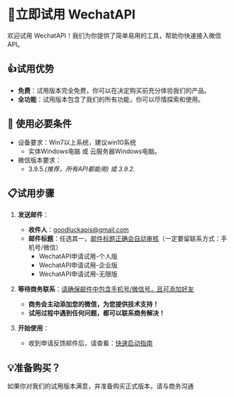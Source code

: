 # 🚀立即试用 WechatAPI

欢迎试用 WechatAPI！我们为你提供了简单易用的工具，帮助你快速接入微信 API。

## 👍试用优势

- **免费**：试用版本完全免费，你可以在决定购买前充分体验我们的产品。
- **全功能**：试用版本包含了我们的所有功能，你可以尽情探索和使用。


##  🔧 使用必要条件
   - 设备要求：Win7以上系统，建议win10系统
      - 实体Windows电脑 或 云服务器Windows电脑。
   - 微信版本要求：
      - 3.9.5.*(推荐，所有API都能用) 或 3.9.2.*

## 📋试用步骤

1. **发送邮件**：
   - **收件人**：[goodluckapis@gmail.com](mailto:goodluckapis@gmail.com)
   - **邮件标题**：任选其一，[邮件标题正确会自动审核]()（一定要留联系方式：手机号/微信）
      - WechatAPI申请试用-个人版
      - WechatAPI申请试用-企业版
      - WechatAPI申请试用-无限版

2. **等待商务联系**：[请确保邮件中包含手机号/微信号，且可添加好友]()
   - **商务会主动添加您的微信，为您提供技术支持！**
   - **试用过程中遇到任何问题，都可以联系商务解决！**
3. **开始使用**：
   - 收到申请反馈邮件后，请查看：[快速启动指南](../快速启动.md)

## 💡准备购买？

如果你对我们的试用版本满意，并准备购买正式版本，请与商务沟通
